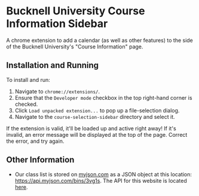 # Bucknell University Course Information Sidebar

A chrome extension to add a calendar (as well as other features) to the side of the Bucknell University's "Course Information" page.

## Installation and Running
To install and run:
1. Navigate to `chrome://extensions/`.
2. Ensure that the `Developer mode` checkbox in the top right-hand corner is checked.
3. Click `Load unpacked extension...` to pop up a file-selection dialog.
4. Navigate to the `course-selection-sidebar` directory and select it.

If the extension is valid, it'll be loaded up and active right away! If it's invalid, an error message will be displayed at the top of the page. Correct the error, and try again.

## Other Information
* Our class list is stored on [myjson.com](http://myjson.com/) as a JSON object at this location: https://api.myjson.com/bins/3vg1s. The API for this website is located [here](https://api.myjson.com/bins/3vg1s).

